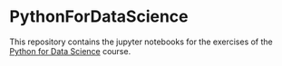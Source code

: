 # PythonForDataScience

This repository contains the jupyter notebooks for the exercises of the [Python for Data Science](https://www.edx.org/course/python-for-data-science-2) course.
